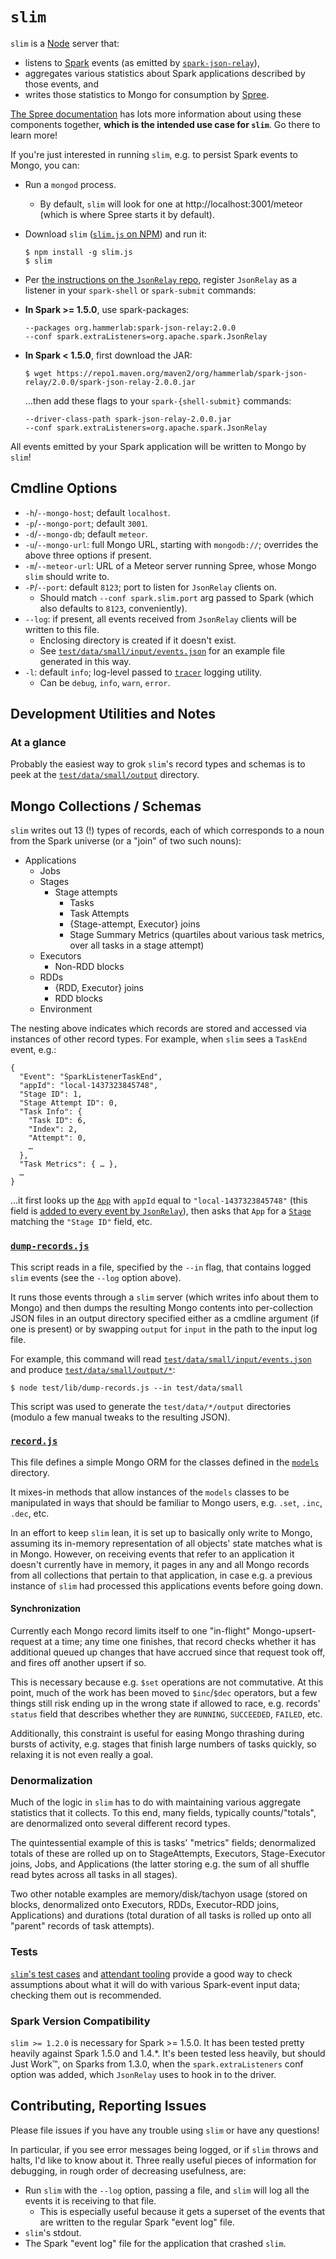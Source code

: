 # `slim`
`slim` is a [Node][] server that:

* listens to [Spark][] events (as emitted by [`spark-json-relay`][]), 
* aggregates various statistics about Spark applications described by those events, and 
* writes those statistics to Mongo for consumption by [Spree][].

[The Spree documentation][Spree] has lots more information about using these components together, **which is the intended use case for `slim`**. Go there to learn more!

If you're just interested in running `slim`, e.g. to persist Spark events to Mongo, you can:
* Run a `mongod` process.
  * By default, `slim` will look for one at http://localhost:3001/meteor (which is where Spree starts it by default).
* Download `slim` ([`slim.js` on NPM][slim.js]) and run it:

  ```
  $ npm install -g slim.js
  $ slim
  ```

* Per [the instructions on the  `JsonRelay` repo](https://github.com/hammerlab/spark-json-relay), register `JsonRelay` as a listener in your `spark-shell` or `spark-submit` commands:
 * **In Spark >= 1.5.0**, use spark-packages:

   ```
   --packages org.hammerlab:spark-json-relay:2.0.0
   --conf spark.extraListeners=org.apache.spark.JsonRelay
   ```
   
 * **In Spark < 1.5.0**, first download the JAR:

   ```
   $ wget https://repo1.maven.org/maven2/org/hammerlab/spark-json-relay/2.0.0/spark-json-relay-2.0.0.jar
   ```
    …then add these flags to your `spark-{shell-submit}` commands:
     ```
     --driver-class-path spark-json-relay-2.0.0.jar
     --conf spark.extraListeners=org.apache.spark.JsonRelay
     ```
   
All events emitted by your Spark application will be written to Mongo by `slim`!

## Cmdline Options
* `-h`/`--mongo-host`; default `localhost`.
* `-p`/`--mongo-port`; default `3001`.
* `-d`/`--mongo-db`; default `meteor`.
* `-u`/`--mongo-url`: full Mongo URL, starting with `mongodb://`; overrides the above three options if present.
* `-m`/`--meteor-url`: URL of a Meteor server running Spree, whose Mongo `slim` should write to.
* `-P`/`--port`: default `8123`; port to listen for `JsonRelay` clients on.
  * Should match `--conf spark.slim.port` arg passed to Spark (which also defaults to `8123`, conveniently).
* `--log`: if present, all events received from `JsonRelay` clients will be written to this file.
  * Enclosing directory is created if it doesn't exist.
  * See [`test/data/small/input/events.json`][] for an example file generated in this way.
* `-l`: default `info`; log-level passed to [`tracer`][] logging utility.
  * Can be `debug`, `info`, `warn`, `error`.

## Development Utilities and Notes

### At a glance
Probably the easiest way to grok `slim`'s record types and schemas is to peek at the [`test/data/small/output`][] directory.

## Mongo Collections / Schemas
`slim` writes out 13 (!) types of records, each of which corresponds to a noun from the Spark universe (or a "join" of two such nouns):

* Applications
  * Jobs
  * Stages
    * Stage attempts
      * Tasks
      * Task Attempts
      * {Stage-attempt, Executor} joins
      * Stage Summary Metrics (quartiles about various task metrics, over all tasks in a stage attempt)
  * Executors
    * Non-RDD blocks
  * RDDs
    * {RDD, Executor} joins
    * RDD blocks
  * Environment

The nesting above indicates which records are stored and accessed via instances of other record types. For example, when `slim` sees a `TaskEnd` event, e.g.:

```
{
  "Event": "SparkListenerTaskEnd",
  "appId": "local-1437323845748",
  "Stage ID": 1,
  "Stage Attempt ID": 0,
  "Task Info": {
    "Task ID": 6,
    "Index": 2,
    "Attempt": 0,
    …
  },
  "Task Metrics": { … },
  …
}
```

…it first looks up the [`App`][] with `appId` equal to `"local-1437323845748"` (this field is [added to every event by `JsonRelay`](https://github.com/hammerlab/spark-json-relay/blob/abfea947334a6185cfd43e64a552806094c4c584/client/src/main/scala/org/apache/spark/JsonRelay.scala#L61)), then asks that `App` for a [`Stage`][] matching the `"Stage ID"` field, etc.

### [`dump-records.js`][]
This script reads in a file, specified by the `--in` flag, that contains logged `slim` events (see the `--log` option above).

It runs those events through a `slim` server (which writes info about them to Mongo) and then dumps the resulting Mongo contents into per-collection JSON files in an output directory specified either as a cmdline argument (if one is present) or by swapping `output` for `input` in the path to the input log file.

For example, this command will read [`test/data/small/input/events.json`][] and produce [`test/data/small/output/*`][`test/data/small/output`]:
```
$ node test/lib/dump-records.js --in test/data/small
```

This script was used to generate the `test/data/*/output` directories (modulo a few manual tweaks to the resulting JSON).

### [`record.js`][]
This file defines a simple Mongo ORM for the classes defined in the [`models`][] directory. 

It mixes-in methods that allow instances of the `models` classes to be manipulated in ways that should be familiar to Mongo users, e.g. `.set`, `.inc`, `.dec`, etc.

In an effort to keep `slim` lean, it is set up to basically only write to Mongo, assuming its in-memory representation of all objects' state matches what is in Mongo. However, on receiving events that refer to an application it doesn't currently have in memory, it pages in any and all Mongo records from all collections that pertain to that application, in case e.g. a previous instance of `slim` had processed this applications events before going down.

#### Synchronization
Currently each Mongo record limits itself to one "in-flight" Mongo-upsert-request at a time; any time one finishes, that record checks whether it has additional queued up changes that have accrued since that request took off, and fires off another upsert if so. 

This is necessary because e.g. `$set` operations are not commutative. At this point, much of the work has been moved to `$inc`/`$dec` operators, but a few things still risk ending up in the wrong state if allowed to race, e.g. records' `status` field that describes whether they are `RUNNING`, `SUCCEEDED`, `FAILED`, etc.

Additionally, this constraint is useful for easing Mongo thrashing during bursts of activity, e.g. stages that finish large numbers of tasks quickly, so relaxing it is not even really a goal.

### Denormalization
Much of the logic in `slim` has to do with maintaining various aggregate statistics that it collects. To this end, many fields, typically counts/"totals", are denormalized onto several different record types.

The quintessential example of this is tasks' "metrics" fields; denormalized totals of these are rolled up on to StageAttempts, Executors, Stage-Executor joins, Jobs, and Applications (the latter storing e.g. the sum of all shuffle read bytes across all tasks in all stages).

Two other notable examples are memory/disk/tachyon usage (stored on blocks, denormalized onto Executors, RDDs, Executor-RDD joins, Applications) and durations (total duration of all tasks is rolled up onto all "parent" records of task attempts).

### Tests

[`slim`'s test cases](https://github.com/hammerlab/slim/tree/69307377f9f5f8534e5385b530fd60be3be48e5d/test/data) and [attendant tooling](https://github.com/hammerlab/slim/tree/69307377f9f5f8534e5385b530fd60be3be48e5d/test/lib) provide a good way to check assumptions about what it will do with various Spark-event input data; checking them out is recommended.

### Spark Version Compatibility
`slim >= 1.2.0` is necessary for Spark >= 1.5.0. It has been tested pretty heavily against Spark 1.5.0 and 1.4.*. It's been tested less heavily, but should Just Work™, on Sparks from 1.3.0, when the `spark.extraListeners` conf option was added, which `JsonRelay` uses to hook in to the driver.

## Contributing, Reporting Issues

Please file issues if you have any trouble using `slim` or have any questions!

In particular, if you see error messages being logged, or if `slim` throws and halts, I'd like to know about it. Three really useful pieces of information for debugging, in rough order of decreasing usefulness, are:

* Run `slim` with the `--log` option, passing a file, and `slim` will log all the events it is receiving to that file. 
  * This is especially useful because it gets a superset of the events that are written to the regular Spark "event log" file.
* `slim`'s stdout.
* The Spark "event log" file for the application that crashed `slim`.

[Node]: https://nodejs.org/
[Spark]: https://spark.apache.org/
[`spark-json-relay`]: https://github.com/hammerlab/spark-json-relay
[Spree]: https://github.com/hammerlab/spree
[`JsonRelay`]: https://github.com/hammerlab/spark-json-relay/blob/abfea947334a6185cfd43e64a552806094c4c584/client/src/main/scala/org/apache/spark/JsonRelay.scala
[`tracer`]: https://github.com/baryon/tracer
[`dump-records.js`]: https://github.com/hammerlab/slim/blob/69307377f9f5f8534e5385b530fd60be3be48e5d/test/lib/dump-records.js
[`test/data/small/input/events.json`]: https://github.com/hammerlab/slim/blob/69307377f9f5f8534e5385b530fd60be3be48e5d/test/data/small/input/events.json
[`App`]: https://github.com/hammerlab/slim/blob/69307377f9f5f8534e5385b530fd60be3be48e5d/models/app.js#L19
[`Stage`]: https://github.com/hammerlab/slim/blob/69307377f9f5f8534e5385b530fd60be3be48e5d/models/stage.js
[`test/data/small/output`]: https://github.com/hammerlab/slim/tree/69307377f9f5f8534e5385b530fd60be3be48e5d/test/data/small/output
[`record.js`]: https://github.com/hammerlab/slim/blob/69307377f9f5f8534e5385b530fd60be3be48e5d/mongo/record.js
[`models`]: https://github.com/hammerlab/slim/tree/69307377f9f5f8534e5385b530fd60be3be48e5d/models
[slim.js]: https://www.npmjs.com/package/slim.js
